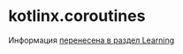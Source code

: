 # kotlinx.coroutines

Информация [перенесена в раздел Learning](/learning/libraries/kotlinx/coroutines)
